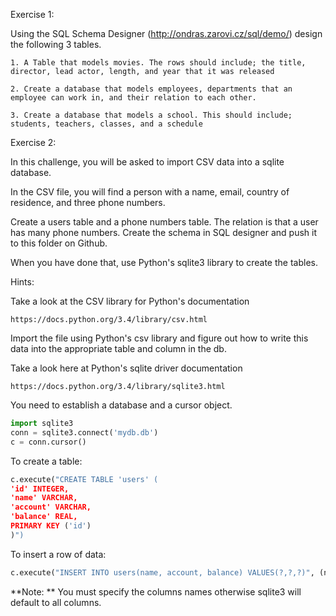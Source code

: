 Exercise 1:

Using the SQL Schema Designer (http://ondras.zarovi.cz/sql/demo/) design the following 3 tables.

	1. A Table that models movies. The rows should include; the title, director, lead actor, length, and year that it was released

	2. Create a database that models employees, departments that an employee can work in, and their relation to each other.

	3. Create a database that models a school. This should include; students, teachers, classes, and a schedule


Exercise 2:

In this challenge, you will be asked to import CSV data into a sqlite database.

In the CSV file, you will find a person with a name, email, country of residence, and three phone numbers.

Create a users table and a phone numbers table. The relation is that a user has many phone numbers. Create the schema in SQL designer and push it to this folder on Github.

When you have done that, use Python's sqlite3 library to create the tables.

Hints:

Take a look at the CSV library for Python's documentation
```
https://docs.python.org/3.4/library/csv.html
```

Import the file using Python's csv library and figure out how to write this data into the appropriate table and column in the db.

Take a look here at Python's sqlite driver documentation
```
https://docs.python.org/3.4/library/sqlite3.html
```

You need to establish a database and a cursor object.
```py
import sqlite3
conn = sqlite3.connect('mydb.db')
c = conn.cursor()
```
To create a table:
```py
c.execute("CREATE TABLE 'users' (
'id' INTEGER,
'name' VARCHAR,
'account' VARCHAR,
'balance' REAL,
PRIMARY KEY ('id')
)")
```
To insert a row of data:
```py
c.execute("INSERT INTO users(name, account, balance) VALUES(?,?,?)", (name, account, balance))
```
**Note: ** You must specify the columns names otherwise sqlite3 will default to all columns. 

